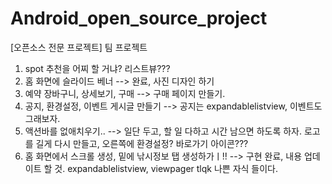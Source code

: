 # Android_open_source_project
[오픈소스 전문 프로젝트] 팀 프로젝트



1. spot 추천을 어찌 할 거냐? 리스트뷰???
2. 홈 화면에 슬라이드 베너 --> 완료, 사진 디자인 하기
3. 예약 장바구니, 상세보기, 구매 --> 구매 페이지 만들기.
6. 공지, 환경설정, 이벤트 게시글 만들기 --> 공지는 expandablelistview, 이벤트도 그래보자.
7. 액션바를 없애치우기.. --> 일단 두고, 할 일 다하고 시간 남으면 하도록 하자.
    로고를 길게 다시 만들고, 오른쪽에 환경설정? 바로가기 아이콘???
9. 홈 화면에서 스크롤 생성, 밑에 낚시정보 탭 생성하가ㅣ!! --> 구현 완료, 내용 업데이트 할 것.
expandablelistview, viewpager tlqk 나쁜 자식 들이다.
